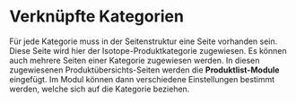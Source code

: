 # Verknüpfte Kategorien

Für jede Kategorie muss in der Seitenstruktur eine Seite vorhanden sein. Diese Seite wird hier der Isotope-Produktkategorie zugewiesen. Es können auch mehrere Seiten einer Kategorie zugewiesen werden. In diesen zugewiesenen Produktübersichts-Seiten werden die **Produktlist-Module** eingefügt. Im Modul können dann verschiedene Einstellungen bestimmt werden, welche sich auf die Kategorie beziehen.